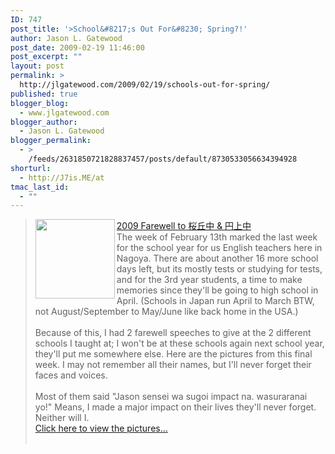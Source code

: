 ```yaml
---
ID: 747
post_title: '>School&#8217;s Out For&#8230; Spring?!'
author: Jason L. Gatewood
post_date: 2009-02-19 11:46:00
post_excerpt: ""
layout: post
permalink: >
  http://jlgatewood.com/2009/02/19/schools-out-for-spring/
published: true
blogger_blog:
  - www.jlgatewood.com
blogger_author:
  - Jason L. Gatewood
blogger_permalink:
  - >
    /feeds/2631850721828837457/posts/default/8730533056634394928
shorturl:
  - http://J7is.ME/at
tmac_last_id:
  - ""
---
```

><div><div><a href="http://www.flickr.com/photos/starrwulfe/sets/72157613740069692/" target="_blank"><img style="width: 127px; height: 127px;" src="http://www.jlgatewood.com/wp-content/uploads/2012/01/dfc7e77a733abb4fd8cbd5d4fe00f29f3ampurlhttp%3A%2F%2Ffarm4.static.flickr.com%2F3396%2F3276489136_b9481bf315_s.gif" alt="" class="" onload="return wait_for_load(this, event, function() { var img = this; onloadRegister(function() { adjustImage(img); }); });" id="share_thumb_129952305453" align="left" /></a></div></div> <a href="http://www.flickr.com/photos/starrwulfe/sets/72157613740069692/">2009 Farewell to 桜丘中 & 円上中</a><br /><div>The week of February 13th marked the last week for the school year for us English teachers here in Nagoya. There are about another 16 more school days left, but its mostly tests or studying for tests, and for the 3rd year students, a time to make memories since they'll be going to high school in April.  (Schools in Japan run April to March BTW, not August/September to May/June like back home in the USA.)<br /><br />Because of this, I had 2 farewell speeches to give at the 2 different schools I taught at; I won't be at these schools again next school year, they'll put me somewhere else. Here are the pictures from this final week. I may not remember all their names, but I'll never forget their faces and voices.<br /><br />Most of them said "Jason sensei wa sugoi impact na. wasuraranai yo!" Means, I made a major impact on their lives they'll never forget. Neither will I.</div><div><a href="http://www.facebook.com/ext/share.php?sid=129952305453&h=tuJF3&u=73qGb" title="http://www.flickr.com/photos/starrwulfe/sets/72157613740069692/" target="_blank"></a><a href="http://www.flickr.com/photos/starrwulfe/sets/72157613740069692/">Click here to view the pictures...</a><br /></div><div><br /></div>